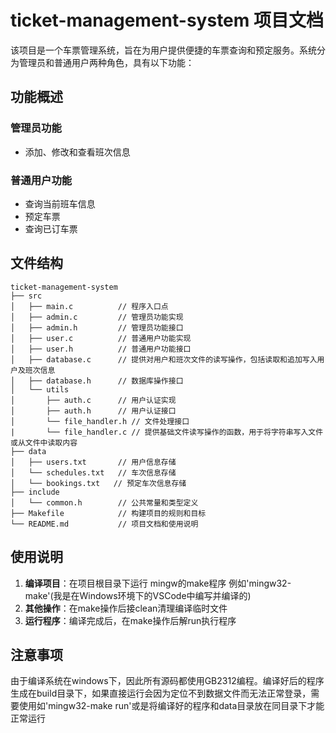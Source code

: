 # ticket-management-system 项目文档

该项目是一个车票管理系统，旨在为用户提供便捷的车票查询和预定服务。系统分为管理员和普通用户两种角色，具有以下功能：

## 功能概述

### 管理员功能
- 添加、修改和查看班次信息

### 普通用户功能
- 查询当前班车信息
- 预定车票
- 查询已订车票

## 文件结构

```
ticket-management-system
├── src
│   ├── main.c          // 程序入口点
│   ├── admin.c         // 管理员功能实现
│   ├── admin.h         // 管理员功能接口
│   ├── user.c          // 普通用户功能实现
│   ├── user.h          // 普通用户功能接口
│   ├── database.c      // 提供对用户和班次文件的读写操作，包括读取和追加写入用户及班次信息
│   ├── database.h      // 数据库操作接口
│   └── utils
│       ├── auth.c      // 用户认证实现
│       ├── auth.h      // 用户认证接口
│       └── file_handler.h // 文件处理接口
|       └── file_handler.c // 提供基础文件读写操作的函数，用于将字符串写入文件或从文件中读取内容
├── data
│   ├── users.txt       // 用户信息存储
│   └── schedules.txt   // 车次信息存储
│   └── bookings.txt   // 预定车次信息存储
├── include
│   └── common.h        // 公共常量和类型定义
├── Makefile            // 构建项目的规则和目标
└── README.md           // 项目文档和使用说明
```

## 使用说明

1. **编译项目**：在项目根目录下运行 mingw的make程序 例如'mingw32-make'(我是在Windows环境下的VSCode中编写并编译的)
2. **其他操作**：在make操作后接clean清理编译临时文件
3. **运行程序**：编译完成后，在make操作后解run执行程序

## 注意事项

由于编译系统在windows下，因此所有源码都使用GB2312编程。编译好后的程序生成在build目录下，如果直接运行会因为定位不到数据文件而无法正常登录，需要使用如'mingw32-make run'或是将编译好的程序和data目录放在同目录下才能正常运行
